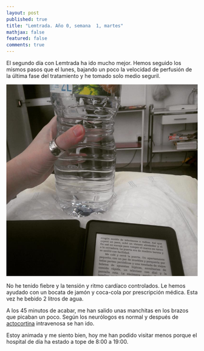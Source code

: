 ```yaml
---
layout: post
published: true
title: "Lemtrada. Año 0, semana  1, martes"
mathjax: false
featured: false
comments: true
---
```


El segundo día con Lemtrada ha ido mucho mejor. Hemos seguido los mismos pasos que el lunes, bajando un poco la velocidad de perfusión de la última fase del tratamiento y he tomado solo medio seguril.

![Agua](/images/agua.jpg)

No he tenido fiebre y la tensión y ritmo cardíaco controlados. Le hemos ayudado con un bocata de jamón y coca-cola por prescripción médica. Esta vez he bebido 2 litros de agua.

A los 45 minutos de acabar, me han salido unas manchitas en los brazos que picaban un poco. Según los neurólogos es normal y después de [actocortina](http://www.aemps.gob.es/cima/pdfs/es/ft/52106/FT_52106.pdf) intravenosa se han ido. 

Estoy animada y me siento bien, hoy me han podido visitar menos porque el hospital de día ha estado a tope de 8:00 a 19:00.